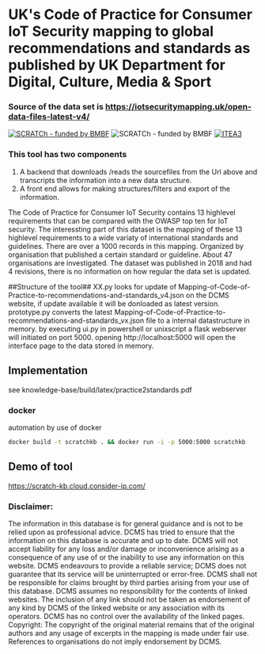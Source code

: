# UK's Code of Practice for Consumer IoT Security mapping to global recommendations and standards as published by UK Department for Digital, Culture, Media & Sport

### Source of the data set is https://iotsecuritymapping.uk/open-data-files-latest-v4/

[![SCRATCh - funded by BMBF](https://img.shields.io/badge/part%20of-SCRATCh-yellow)](https://scratch-itea3.eu/)
![SCRATCh - funded by BMBF](https://img.shields.io/badge/funded%20by-BMBF-blue)
[![ITEA3](https://img.shields.io/badge/supported%20by-ITEA3-orange)](https://www.itea3.org)

### This tool has two components
1. A backend that downloads /reads the sourcefiles from the Url above and transcripts the information into a new data structure.
2. A front end allows for making structures/filters and export of the information.

The Code of Practice for Consumer IoT Security contains 13 highlevel requirements that can be compared with the OWASP top ten for IoT security.
The interessting part of this dataset is the mapping of these 13 highlevel requirements to a wide variaty of international standards and guidelines. 
There are over a 1000 records in this mapping. Organized by organisation that published a certain standard or guideline. About 47 organisations are investigated.
The dataset was published in 2018 and had 4 revisions, there is no information on how regular the data set is updated.
 

##Structure of the tool##
XX.py looks for update of Mapping-of-Code-of-Practice-to-recommendations-and-standards_v4.json on the DCMS website, if update available it will be donloaded as latest version.
prototype.py converts the latest Mapping-of-Code-of-Practice-to-recommendations-and-standards_vx.json file to a internal datastructure in memory.
by executing ui.py in powershell or unixscript a flask webserver will initiated on port 5000.
opening http://localhost:5000 will open the interface page to the data stored in memory.


## Implementation
see knowledge-base/build/latex/practice2standards.pdf


### docker
automation by use of docker

```bash
docker build -t scratchkb . && docker run -i -p 5000:5000 scratchkb
```

## Demo of tool

https://scratch-kb.cloud.consider-ip.com/


### Disclaimer: 
The information in this database is for general guidance and is not to be relied upon as professional advice. DCMS has tried to ensure that the information on this database is accurate and up to date. DCMS will not accept liability for any loss and/or damage or inconvenience arising as a consequence of any use of or the inability to use any information on this website. DCMS endeavours to provide a reliable service; DCMS does not guarantee that its service will be uninterrupted or error-free. DCMS shall not be responsible for claims brought by third parties arising from your use of this database. DCMS assumes no responsibility for the contents of linked websites. The inclusion of any link should not be taken as endorsement of any kind by DCMS of the linked website or any association with its operators. DCMS has no control over the availability of the linked pages. 
Copyright: The copyright of the original material remains that of the original authors and any usage of excerpts in the mapping is made under fair use. References to organisations do not imply endorsement by DCMS.
